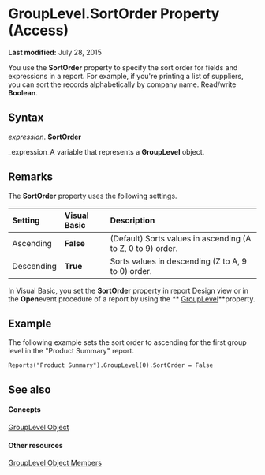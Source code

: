 
# GroupLevel.SortOrder Property (Access)

 **Last modified:** July 28, 2015

You use the  **SortOrder** property to specify the sort order for fields and expressions in a report. For example, if you're printing a list of suppliers, you can sort the records alphabetically by company name. Read/write **Boolean**.

## Syntax

 _expression_. **SortOrder**

 _expression_A variable that represents a  **GroupLevel** object.


## Remarks

The  **SortOrder** property uses the following settings.



|**Setting**|**Visual Basic**|**Description**|
|:-----|:-----|:-----|
|Ascending| **False**|(Default) Sorts values in ascending (A to Z, 0 to 9) order.|
|Descending| **True**|Sorts values in descending (Z to A, 9 to 0) order.|
In Visual Basic, you set the  **SortOrder** property in report Design view or in the **Open**event procedure of a report by using the  ** [GroupLevel](8a40502d-84ac-0652-8c07-c4c155ec1242.md)**property.


## Example

The following example sets the sort order to ascending for the first group level in the "Product Summary" report.


```
Reports("Product Summary").GroupLevel(0).SortOrder = False 

```


## See also


#### Concepts


 [GroupLevel Object](fdc4f24e-98aa-27bd-7a9d-271d48912dfa.md)
#### Other resources


 [GroupLevel Object Members](c94ca1a8-4e81-d7da-4b47-d8f5a7a5c6ea.md)

